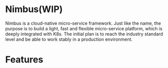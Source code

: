 # Nimbus(WIP)
Nimbus is a cloud-native micro-service framework. Just like the name, the purpose is to build a light, fast and flexible micro-service platform, which is deeply integrated with K8s. The initial plan is to reach the industry standard level and be able to work stably in a production environment.
# Features
